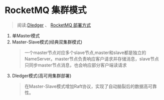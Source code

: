# RocketMQ 集群模式
> 阅读:[Dledger](./Dledger%20_%20RocketMQ.pdf) 、 [RocketMQ 部署方式](./部署方式%20_%20RocketMQ.pdf)
1. 单Master模式
2. Master-Slave模式(经典双集群模式)
   > 一个master节点对应多个slave节点,master和slave都是独立的NameServer。master节点负责响应客户请求并存储消息，slave节点只同步master节点消息，也会响应部分客户端读请求
3. Dledger模式(高可用集群部署)
   > 在Master-Slave模式增加Raft协议，实现了自动脑裂后的数据高可靠性。